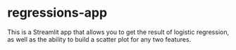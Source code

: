 # regressions-app
This is a Streamlit app that allows you to get the result of logistic regression, as well as the ability to build a scatter plot for any two features.
